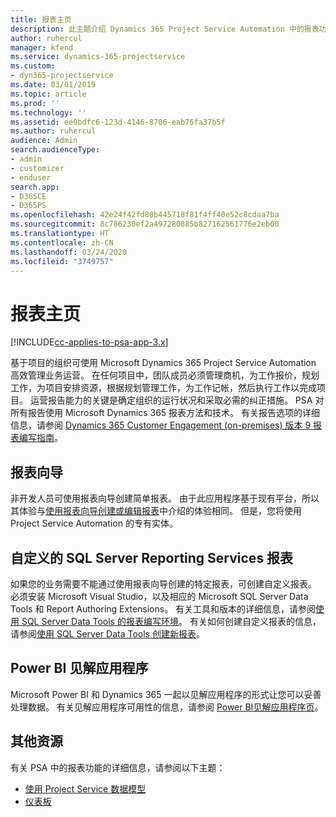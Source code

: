 ```yaml
---
title: 报表主页
description: 此主题介绍 Dynamics 365 Project Service Automation 中的报表功能。
author: ruhercul
manager: kfend
ms.service: dynamics-365-projectservice
ms.custom:
- dyn365-projectservice
ms.date: 03/01/2019
ms.topic: article
ms.prod: ''
ms.technology: ''
ms.assetid: ee9bdfc6-123d-4146-8706-eab76fa37b5f
ms.author: ruhercul
audience: Admin
search.audienceType:
- admin
- customizer
- enduser
search.app:
- D365CE
- D365PS
ms.openlocfilehash: 42e24f42fd80b445718f81f4ff40e52c8cdaa7ba
ms.sourcegitcommit: 8c786230ef2a497280885b827162561776e2eb00
ms.translationtype: HT
ms.contentlocale: zh-CN
ms.lasthandoff: 03/24/2020
ms.locfileid: "3749757"
---
```

# <a name="reporting-home-page"></a>报表主页

[!INCLUDE[cc-applies-to-psa-app-3.x](../includes/cc-applies-to-psa-app-3x.md)]

基于项目的组织可使用 Microsoft Dynamics 365 Project Service Automation 高效管理业务运营。 在任何项目中，团队成员必须管理商机，为工作报价，规划工作，为项目安排资源，根据规划管理工作，为工作记帐，然后执行工作以完成项目。 运营报告能力的关键是确定组织的运行状况和采取必需的纠正措施。 PSA 对所有报告使用 Microsoft Dynamics 365 报表方法和技术。 有关报告选项的详细信息，请参阅 [Dynamics 365 Customer Engagement (on-premises) 版本 9 报表编写指南](../analytics/reporting-analytics-with-dynamics-365.md)。

## <a name="report-wizard"></a>报表向导

非开发人员可使用报表向导创建简单报表。 由于此应用程序基于现有平台，所以其体验与[使用报表向导创建或编辑报表](../basics/create-edit-copy-report-wizard.md)中介绍的体验相同。 但是，您将使用 Project Service Automation 的专有实体。

## <a name="custom-sql-server-reporting-services-reports"></a>自定义的 SQL Server Reporting Services 报表

如果您的业务需要不能通过使用报表向导创建的特定报表，可创建自定义报表。 必须安装 Microsoft Visual Studio，以及相应的 Microsoft SQL Server Data Tools 和 Report Authoring Extensions。 有关工具和版本的详细信息，请参阅[使用 SQL Server Data Tools 的报表编写环境](../analytics/report-writing-environment-using-sql-server-data-tools.md)。 有关如何创建自定义报表的信息，请参阅[使用 SQL Server Data Tools 创建新报表](../analytics/create-a-new-report-using-sql-server-data-tools.md)。

## <a name="power-bi-insights-apps"></a>Power BI 见解应用程序

Microsoft Power BI 和 Dynamics 365 一起以见解应用程序的形式让您可以妥善处理数据。 有关见解应用程序可用性的信息，请参阅 [Power BI见解应用程序页](https://powerbi.microsoft.com/power-bi-insights-apps/)。


## <a name="additional-resources"></a>其他资源
有关 PSA 中的报表功能的详细信息，请参阅以下主题：

- [使用 Project Service 数据模型](reports-working-project-service-data-model.md)
- [仪表板](reports-dashboards.md)

